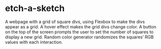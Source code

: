 # etch-a-sketch

A webpage with a grid of square divs, using Flexbox to make the divs appear as a grid. A hover effect makes the grid divs change color. A button on the top of the screen prompts the user to set the number of squares to display a new grid. Random color generator randomizes the squares’ RGB values with each interaction.